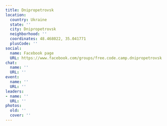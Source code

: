 ```yaml
---
title: Dnipropetrovsk
location:
  country: Ukraine
  state: ''
  city: Dnipropetrovsk
  neighborhood: ''
  coordinates: 48.468022, 35.041771
  plusCode: ''
social:
  name: Facebook page
  URL: https://www.facebook.com/groups/free.code.camp.dnipropetrovsk
chat:
  name: ''
  URL: ''
event:
  name: ''
  URL: ''
leaders:
- name: ''
  URL: ''
photos:
  old: ''
  cover: ''
---
```

